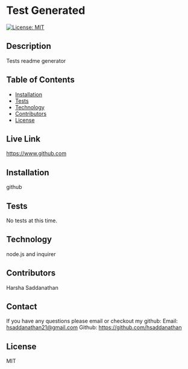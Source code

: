 # Test Generated
  
  [![License: MIT](https://img.shields.io/badge/License-MIT-yellow.svg)](https://opensource.org/licenses/MIT)

  ## Description
  Tests readme generator

  ## Table of Contents
  
  * [Installation](#Installation)
  * [Tests](#Tests)
  * [Technology](#Technology)
  * [Contributors](#Contributors)
  * [License](#License)
  
  ## Live Link
  https://www.github.com

  ## Installation
  github
  
  ## Tests
  No tests at this time.
  
  ## Technology
  node.js and inquirer

  ## Contributors
  Harsha Saddanathan
  
  ## Contact
  If you have any questions please email or checkout my github:
  Email: hsaddanathan21@gmail.com
  Github: https://github.com/hsaddanathan

  ## License
  MIT
